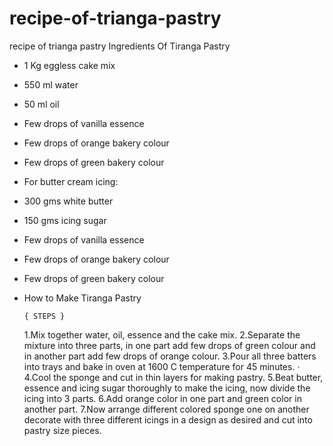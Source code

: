 # recipe-of-trianga-pastry
recipe of trianga pastry
                                                                                      Ingredients Of Tiranga Pastry

 * 1 Kg eggless cake mix

* 550 ml water

* 50 ml oil

* Few drops of vanilla essence

* Few drops of orange bakery colour

* Few drops of green bakery colour

* For butter cream icing:

* 300 gms white butter

* 150 gms icing sugar

* Few drops of vanilla essence

* Few drops of orange bakery colour

* Few drops of green bakery colour

* How to Make Tiranga Pastry

      { STEPS }

  1.Mix together water, oil, essence and the cake mix.
  2.Separate the mixture into three parts, in one part add few drops of green colour and in another part add few drops of orange colour.
  3.Pour all three batters into trays and bake in oven at 1600 C temperature for 45 minutes. ·
  4.Cool the sponge and cut in thin layers for making pastry.
  5.Beat butter, essence and icing sugar thoroughly to make the icing, now divide the icing into 3 parts.
  6.Add orange color in one part and green color in another part.
  7.Now arrange different colored sponge one on another decorate with three different icings in a design as desired and cut into pastry size pieces.



